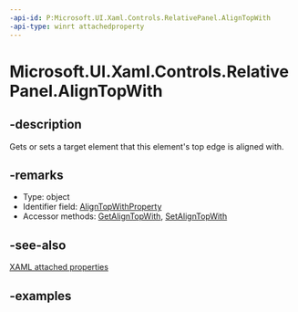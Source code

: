```yaml
---
-api-id: P:Microsoft.UI.Xaml.Controls.RelativePanel.AlignTopWith
-api-type: winrt attachedproperty
---
```


# Microsoft.UI.Xaml.Controls.RelativePanel.AlignTopWith

<!--
see GetAlignTopWith, and SetAlignTopWith
-->


## -description

Gets or sets a target element that this element's top edge is aligned with.

## -remarks

<ul><li>Type: object</li><li>Identifier field: <a href="/uwp/api/windows.ui.xaml.controls.relativepanel.aligntopwithproperty">AlignTopWithProperty</a></li><li>Accessor methods: <a href="/uwp/api/windows.ui.xaml.controls.relativepanel.getaligntopwith">GetAlignTopWith</a>, <a href="/uwp/api/windows.ui.xaml.controls.relativepanel.setaligntopwith">SetAlignTopWith</a></li></ul>

## -see-also

[XAML attached properties](/windows/uwp/xaml-platform/attached-properties-overview)

## -examples


